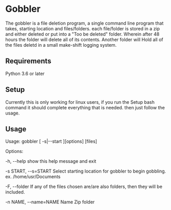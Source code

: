 # Gobbler

The gobbler is a file deletion program, a  single command line program that takes, starting location and files/folders. each file/folder is stored in a zip and either deleted or put into a "Too be deleted" folder. Wherein after 48 hours the folder will delete all of its contents. Another folder will Hold all of the files deletd in a small make-shift logging system.
## Requirements
Python 3.6 or later
## Setup
Currently this is only working for linux users, if you run the Setup bash command it should complete everything that is needed. then just follow the usage.



## Usage

<p>Usage: gobbler [ -s|--start ][options] [files]<p>

Options:

  -h, --help            show this help message and exit

  -s START, --s=START   Select starting location for gobbler to begin gobbling. ex. /home/usr/Documents

  -F, --folder          If any of the files chosen are/are also folders, then
                        they will be included.

  -n NAME, --name=NAME  Name Zip folder
